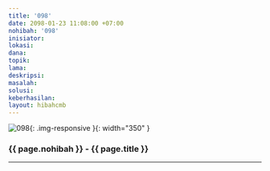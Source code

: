 ```yaml
---
title: '098'
date: 2098-01-23 11:08:00 +07:00
nohibah: '098'
inisiator:
lokasi:
dana:
topik:
lama:
deskripsi:
masalah:
solusi:
keberhasilan:
layout: hibahcmb
---
```


![098](/static/img/hibahcmb/098.png){: .img-responsive }{: width="350" }

### {{ page.nohibah }} - {{ page.title }}

---

